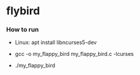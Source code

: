 # flybird

### How to run
- Linux: apt install libncurses5-dev

- gcc -o my_flappy_bird my_flappy_bird.c -lcurses
- ./my_flappy_bird
